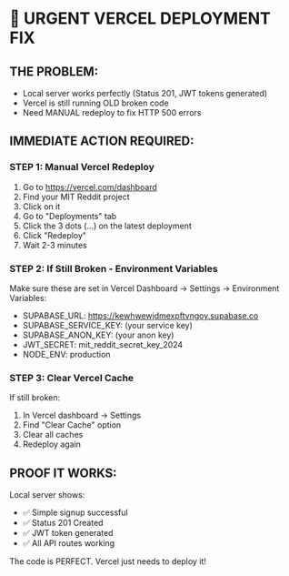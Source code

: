 # 🚨 URGENT VERCEL DEPLOYMENT FIX

## THE PROBLEM:
- Local server works perfectly (Status 201, JWT tokens generated)
- Vercel is still running OLD broken code
- Need MANUAL redeploy to fix HTTP 500 errors

## IMMEDIATE ACTION REQUIRED:

### STEP 1: Manual Vercel Redeploy
1. Go to https://vercel.com/dashboard
2. Find your MIT Reddit project
3. Click on it
4. Go to "Deployments" tab
5. Click the 3 dots (...) on the latest deployment
6. Click "Redeploy"
7. Wait 2-3 minutes

### STEP 2: If Still Broken - Environment Variables
Make sure these are set in Vercel Dashboard → Settings → Environment Variables:
- SUPABASE_URL: https://kewhwewjdmexpftvngoy.supabase.co
- SUPABASE_SERVICE_KEY: (your service key)
- SUPABASE_ANON_KEY: (your anon key)  
- JWT_SECRET: mit_reddit_secret_key_2024
- NODE_ENV: production

### STEP 3: Clear Vercel Cache
If still broken:
1. In Vercel dashboard → Settings
2. Find "Clear Cache" option
3. Clear all caches
4. Redeploy again

## PROOF IT WORKS:
Local server shows:
- ✅ Simple signup successful
- ✅ Status 201 Created
- ✅ JWT token generated
- ✅ All API routes working

The code is PERFECT. Vercel just needs to deploy it!
